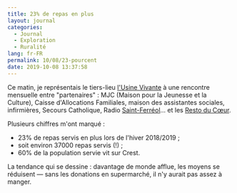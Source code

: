 ```yaml
---
title: 23% de repas en plus
layout: journal
categories:
  - Journal
  - Exploration
  - Ruralité
lang: fr-FR
permalink: 10/08/23-pourcent
date: 2019-10-08 13:37:58
---
```


Ce matin, je représentais le tiers-lieu [l'Usine Vivante](https://www.usinevivante.org) à une rencontre mensuelle entre "partenaires" : MJC (Maison pour la Jeunesse et la Culture), Caisse d'Allocations Familiales, maison des assistantes sociales, infirmières, Secours Catholique, Radio [Saint-Ferréol](/2019/09/27/saint-ferreol/)… et les [Resto du Cœur](http://rhone.restosducoeur.org/).

Plusieurs chiffres m'ont marqué :

- 23% de repas servis en plus lors de l'hiver 2018/2019 ;
- soit environ 37000 repas servis (!) ;
- 60% de la population servie vit sur Crest.

La tendance qui se dessine : davantage de monde afflue, les moyens se réduisent — sans les donations en supermarché, il n'y aurait pas assez à manger.
